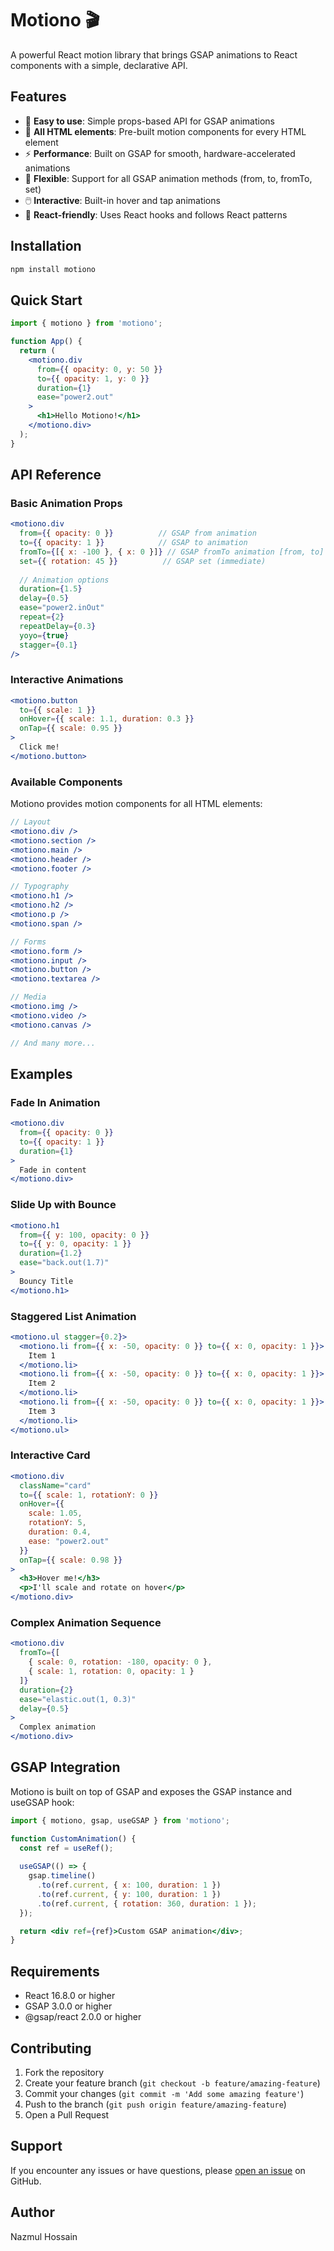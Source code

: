 # Motiono 🎬

A powerful React motion library that brings GSAP animations to React components with a simple, declarative API.

## Features

- 🚀 **Easy to use**: Simple props-based API for GSAP animations
- 🎯 **All HTML elements**: Pre-built motion components for every HTML element
- ⚡ **Performance**: Built on GSAP for smooth, hardware-accelerated animations
- 🎨 **Flexible**: Support for all GSAP animation methods (from, to, fromTo, set)
- 🖱️ **Interactive**: Built-in hover and tap animations
- 📱 **React-friendly**: Uses React hooks and follows React patterns

## Installation

```bash
npm install motiono
```

## Quick Start

```jsx
import { motiono } from 'motiono';

function App() {
  return (
    <motiono.div
      from={{ opacity: 0, y: 50 }}
      to={{ opacity: 1, y: 0 }}
      duration={1}
      ease="power2.out"
    >
      <h1>Hello Motiono!</h1>
    </motiono.div>
  );
}
```

## API Reference

### Basic Animation Props

```jsx
<motiono.div
  from={{ opacity: 0 }}          // GSAP from animation
  to={{ opacity: 1 }}            // GSAP to animation
  fromTo={[{ x: -100 }, { x: 0 }]} // GSAP fromTo animation [from, to]
  set={{ rotation: 45 }}          // GSAP set (immediate)
  
  // Animation options
  duration={1.5}
  delay={0.5}
  ease="power2.inOut"
  repeat={2}
  repeatDelay={0.3}
  yoyo={true}
  stagger={0.1}
/>
```

### Interactive Animations

```jsx
<motiono.button
  to={{ scale: 1 }}
  onHover={{ scale: 1.1, duration: 0.3 }}
  onTap={{ scale: 0.95 }}
>
  Click me!
</motiono.button>
```

### Available Components

Motiono provides motion components for all HTML elements:

```jsx
// Layout
<motiono.div />
<motiono.section />
<motiono.main />
<motiono.header />
<motiono.footer />

// Typography
<motiono.h1 />
<motiono.h2 />
<motiono.p />
<motiono.span />

// Forms
<motiono.form />
<motiono.input />
<motiono.button />
<motiono.textarea />

// Media
<motiono.img />
<motiono.video />
<motiono.canvas />

// And many more...
```

## Examples

### Fade In Animation

```jsx
<motiono.div
  from={{ opacity: 0 }}
  to={{ opacity: 1 }}
  duration={1}
>
  Fade in content
</motiono.div>
```

### Slide Up with Bounce

```jsx
<motiono.h1
  from={{ y: 100, opacity: 0 }}
  to={{ y: 0, opacity: 1 }}
  duration={1.2}
  ease="back.out(1.7)"
>
  Bouncy Title
</motiono.h1>
```

### Staggered List Animation

```jsx
<motiono.ul stagger={0.2}>
  <motiono.li from={{ x: -50, opacity: 0 }} to={{ x: 0, opacity: 1 }}>
    Item 1
  </motiono.li>
  <motiono.li from={{ x: -50, opacity: 0 }} to={{ x: 0, opacity: 1 }}>
    Item 2
  </motiono.li>
  <motiono.li from={{ x: -50, opacity: 0 }} to={{ x: 0, opacity: 1 }}>
    Item 3
  </motiono.li>
</motiono.ul>
```

### Interactive Card

```jsx
<motiono.div
  className="card"
  to={{ scale: 1, rotationY: 0 }}
  onHover={{ 
    scale: 1.05, 
    rotationY: 5,
    duration: 0.4,
    ease: "power2.out"
  }}
  onTap={{ scale: 0.98 }}
>
  <h3>Hover me!</h3>
  <p>I'll scale and rotate on hover</p>
</motiono.div>
```

### Complex Animation Sequence

```jsx
<motiono.div
  fromTo={[
    { scale: 0, rotation: -180, opacity: 0 },
    { scale: 1, rotation: 0, opacity: 1 }
  ]}
  duration={2}
  ease="elastic.out(1, 0.3)"
  delay={0.5}
>
  Complex animation
</motiono.div>
```

## GSAP Integration

Motiono is built on top of GSAP and exposes the GSAP instance and useGSAP hook:

```jsx
import { motiono, gsap, useGSAP } from 'motiono';

function CustomAnimation() {
  const ref = useRef();
  
  useGSAP(() => {
    gsap.timeline()
      .to(ref.current, { x: 100, duration: 1 })
      .to(ref.current, { y: 100, duration: 1 })
      .to(ref.current, { rotation: 360, duration: 1 });
  });

  return <div ref={ref}>Custom GSAP animation</div>;
}
```

## Requirements

- React 16.8.0 or higher
- GSAP 3.0.0 or higher
- @gsap/react 2.0.0 or higher


## Contributing

1. Fork the repository
2. Create your feature branch (`git checkout -b feature/amazing-feature`)
3. Commit your changes (`git commit -m 'Add some amazing feature'`)
4. Push to the branch (`git push origin feature/amazing-feature`)
5. Open a Pull Request

## Support

If you encounter any issues or have questions, please [open an issue](https://github.com/yourusername/motiono/issues) on GitHub.

## Author
Nazmul Hossain